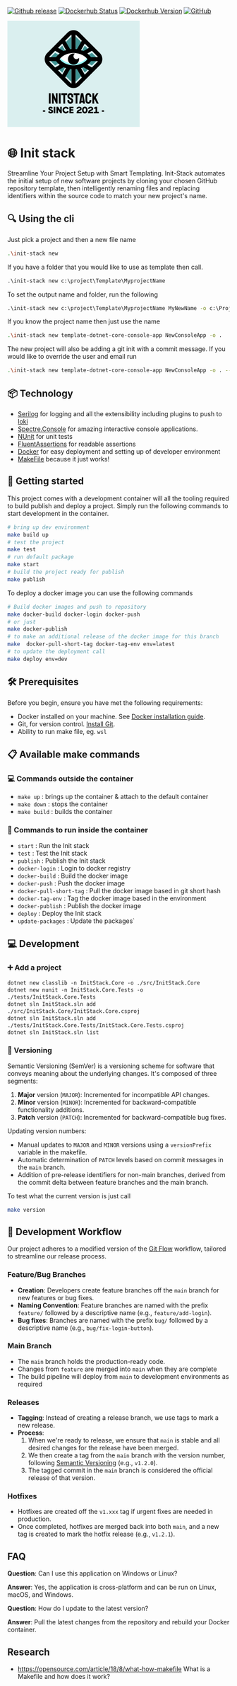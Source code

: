 [![Github release](https://img.shields.io/github/v/release/rolfwessels/init-stack)](https://github.com/rolfwessels/init-stack/releases)
[![Dockerhub Status](https://img.shields.io/badge/dockerhub-ok-blue.svg)](https://hub.docker.com/r/rolfwessels/init-stack/tags)
[![Dockerhub Version](https://img.shields.io/docker/v/rolfwessels/init-stack?sort=semver)](https://hub.docker.com/r/rolfwessels/init-stack/tags)
[![GitHub](https://img.shields.io/github/license/rolfwessels/init-stack)](https://github.com/rolfwessels/init-stack/licence.md)


![Init stack](./docs/logo.png)

# 🌐 Init stack

Streamline Your Project Setup with Smart Templating. Init-Stack automates the initial setup of new software projects by cloning your chosen GitHub repository template, then intelligently renaming files and replacing identifiers within the source code to match your new project's name.

## 🔍 Using the cli

Just pick a project and then a new file name

```bash
.\init-stack new 
```

If you have a folder that you would like to use as template then call.
```cmd
.\init-stack new c:\project\Template\MyprojectName 
```

To set the output name and folder, run the following
```cmd
.\init-stack new c:\project\Template\MyprojectName MyNewName -o c:\Project\
```

If you know the project name then just use the name
```bash
.\init-stack new template-dotnet-core-console-app NewConsoleApp -o .
```
The new project will also be adding a git init with a commit message. If you would like to override the user and email run 
```bash
.\init-stack new template-dotnet-core-console-app NewConsoleApp -o . --git-name rolf --git-email rolf@home.com
```

## 📦 Technology

* [Serilog](https://serilog.net/) for logging and all the extensibility including plugins to push to [loki](https://grafana.com/oss/loki/)
* [Spectre.Console](https://spectreconsole.net/) for amazing interactive console applications.
* [NUnit](https://nunit.org/) for unit tests
* [FluentAssertions](https://fluentassertions.com/) for readable assertions
* [Docker](https://www.docker.com/)  for easy deployment and setting up of developer environment
* [MakeFile](https://opensource.com/article/18/8/what-how-makefile)  because it just works!


## 🚀 Getting started

This project comes with a development container will all the tooling required to build publish and deploy a project. Simply run the following commands to start development in the container.

```bash
# bring up dev environment
make build up
# test the project
make test
# run default package
make start
# build the project ready for publish
make publish
```

To deploy a docker image you can use the following commands

```bash
# Build docker images and push to repository
make docker-build docker-login docker-push 
# or just
make docker-publish
# to make an additional release of the docker image for this branch
make  docker-pull-short-tag docker-tag-env env=latest
# to update the deployment call
make deploy env=dev
```
## 🛠 Prerequisites

Before you begin, ensure you have met the following requirements:
- Docker installed on your machine. See [Docker installation guide](https://docs.docker.com/get-docker/).
- Git, for version control. [Install Git](https://git-scm.com/downloads).
- Ability to run make file, eg. `wsl` 

## 📋 Available make commands

### 💻 Commands outside the container

- `make up` : brings up the container & attach to the default container
- `make down` : stops the container
- `make build` : builds the container

### 🐳 Commands to run inside the container

- `start` : Run the Init stack
- `test` : Test the Init stack
- `publish` : Publish the Init stack
- `docker-login` : Login to docker registry
- `docker-build` : Build the docker image
- `docker-push` : Push the docker image
- `docker-pull-short-tag` : Pull the docker image based in git short hash
- `docker-tag-env` : Tag the docker image based in the environment
- `docker-publish` : Publish the docker image
- `deploy` : Deploy the Init stack
- `update-packages` : Update the packages`

## 💻 Development

### ➕ Add a project

```
dotnet new classlib -n InitStack.Core -o ./src/InitStack.Core
dotnet new nunit -n InitStack.Core.Tests -o ./tests/InitStack.Core.Tests
dotnet sln InitStack.sln add ./src/InitStack.Core/InitStack.Core.csproj
dotnet sln InitStack.sln add ./tests/InitStack.Core.Tests/InitStack.Core.Tests.csproj
dotnet sln InitStack.sln list
```

### 🔄 Versioning

Semantic Versioning (SemVer) is a versioning scheme for software that conveys meaning about the underlying changes. It's composed of three segments:

1. **Major** version (`MAJOR`): Incremented for incompatible API changes.
2. **Minor** version (`MINOR`): Incremented for backward-compatible functionality additions.
3. **Patch** version (`PATCH`): Incremented for backward-compatible bug fixes.

Updating version numbers:

- Manual updates to `MAJOR` and `MINOR` versions using a `versionPrefix` variable in the makefile.
- Automatic determination of `PATCH` levels based on commit messages in the `main` branch.
- Addition of pre-release identifiers for non-main branches, derived from the commit delta between feature branches and the main branch.

To test what the current version is just call

```bash
make version
```

## 🔄 Development Workflow

Our project adheres to a modified version of the [Git Flow](https://nvie.com/posts/a-successful-git-branching-model/) workflow, tailored to streamline our release process.

### Feature/Bug Branches

- **Creation**: Developers create feature branches off the `main` branch for new features or bug fixes.
- **Naming Convention**: Feature branches are named with the prefix `feature/` followed by a descriptive name (e.g., `feature/add-login`).
- **Bug fixes**: Branches are named with the prefix `bug/` followed by a descriptive name (e.g., `bug/fix-login-button`).

### Main Branch

- The `main` branch holds the production-ready code.
- Changes from `feature` are merged into `main` when they are complete
- The build pipeline will deploy from `main` to development environments as required

### Releases

- **Tagging**: Instead of creating a release branch, we use tags to mark a new release.
- **Process**:
  1. When we're ready to release, we ensure that `main` is stable and all desired changes for the release have been merged.
  2. We then create a tag from the `main` branch with the version number, following [Semantic Versioning](https://semver.org/) (e.g., `v1.2.0`).
  4. The tagged commit in the `main` branch is considered the official release of that version.

### Hotfixes

- Hotfixes are created off the `v1.xxx` tag if urgent fixes are needed in production.
- Once completed, hotfixes are merged back into both `main`, and a new tag is created to mark the hotfix release (e.g., `v1.2.1`).

## FAQ

**Question**: Can I use this application on Windows or Linux?

**Answer**: Yes, the application is cross-platform and can be run on Linux, macOS, and Windows.

**Question**: How do I update to the latest version?

**Answer**: Pull the latest changes from the repository and rebuild your Docker container.

## Research

- <https://opensource.com/article/18/8/what-how-makefile> What is a Makefile and how does it work?
